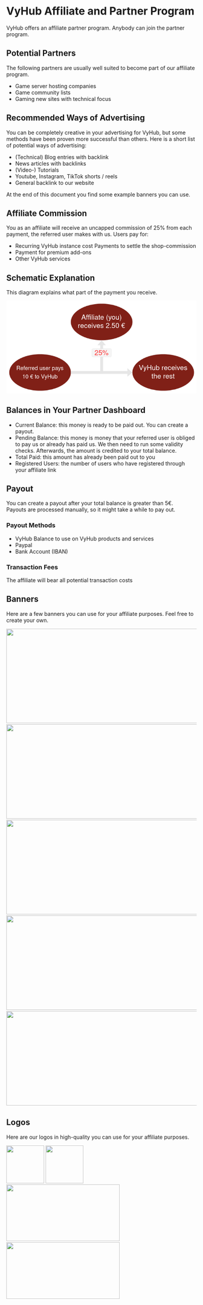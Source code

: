# VyHub Affiliate and Partner Program

VyHub offers an affiliate partner program. Anybody can join the partner program.

## Potential Partners
The following partners are usually well suited to become part of our affiliate program.

- Game server hosting companies
- Game community lists
- Gaming new sites with technical focus

## Recommended Ways of Advertising
You can be completely creative in your advertising for VyHub, but some methods have been proven more successful than others.
Here is a short list of potential ways of advertising:

- (Technical) Blog entries with backlink
- News articles with backlinks
- (Video-) Tutorials
- Youtube, Instagram, TikTok shorts / reels
- General backlink to our website

At the end of this document you find some example banners you can use.

## Affiliate Commission

You as an affiliate will receive an uncapped commission of 25% from each payment, the referred user makes with us.
Users pay for:

* Recurring VyHub instance cost Payments to settle the shop-commission 
* Payment for premium add-ons
* Other VyHub services

## Schematic Explanation

This diagram explains what part of the payment you receive.

![Affiliate Schematic](../assets/affiliate_guide/system_schematic.png)


## Balances in Your Partner Dashboard

- Current Balance: this money is ready to be paid out. You can create a payout.
- Pending Balance: this money is money that your referred user is obliged to pay us or already has paid us. We then need to run some validity checks. Afterwards, the amount is credited to your total balance.
- Total Paid: this amount has already been paid out to you
- Registered Users: the number of users who have registered through your affiliate link

## Payout

You can create a payout after your total balance is greater than 5€.   
Payouts are processed manually, so it might take a while to pay out.

### Payout Methods
- VyHub Balance to use on VyHub products and services
- Paypal
- Bank Account (IBAN)

### Transaction Fees
The affiliate will bear all potential transaction costs

## Banners
Here are a few banners you can use for your affiliate purposes. Feel free to create your own.



<img src="https://cdn.vyhub.net/docs/affiliate/vyhub1.avif" height="250px" width="600px"></img>  
<img src="https://cdn.vyhub.net/docs/affiliate/vyhub2.avif" height="250px" width="600px"></img>  
<img src="https://cdn.vyhub.net/docs/affiliate/vyhub3.avif" height="250px" width="600px"></img>  
<img src="https://cdn.vyhub.net/docs/affiliate/vyhub4.avif" height="250px" width="600px"></img>  
<img src="https://cdn.vyhub.net/docs/affiliate/vyhub5.avif" height="250px" width="600px"></img>  


## Logos 
Here are our logos in high-quality you can use for your affiliate purposes.   


<img src="https://cdn.vyhub.net/logos/vyhub_logo_v2_icon_red_on_white.png" height="100px" width="100px"></img>
<img src="https://cdn.vyhub.net/logos/vyhub-short-white.png" height="100px" width="100px"></img>   
<img src="https://cdn.vyhub.net/logos/vyhub_logo_v2_red_darkgrey_on_trans.png" height="150px" width="300px"></img>   
<img src="https://cdn.vyhub.net/logos/vyhub_logo_v2_red_grey_on_red.png" height="150px" width="300px"></img>


